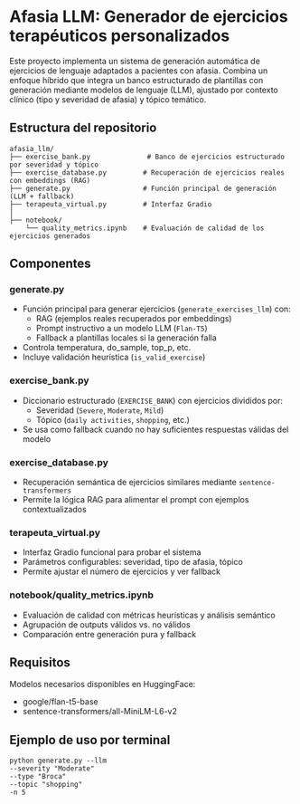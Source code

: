 # Afasia LLM: Generador de ejercicios terapéuticos personalizados

Este proyecto implementa un sistema de generación automática de ejercicios de lenguaje adaptados a pacientes con afasia. Combina un enfoque híbrido que integra un banco estructurado de plantillas con generación mediante modelos de lenguaje (LLM), ajustado por contexto clínico (tipo y severidad de afasia) y tópico temático.

## Estructura del repositorio

```
afasia_llm/
├── exercise_bank.py              # Banco de ejercicios estructurado por severidad y tópico
├── exercise_database.py         # Recuperación de ejercicios reales con embeddings (RAG)
├── generate.py                  # Función principal de generación (LLM + fallback)
├── terapeuta_virtual.py         # Interfaz Gradio
│
├── notebook/
    └── quality_metrics.ipynb    # Evaluación de calidad de los ejercicios generados
```

## Componentes

### generate.py

- Función principal para generar ejercicios (`generate_exercises_llm`) con:
  - RAG (ejemplos reales recuperados por embeddings)
  - Prompt instructivo a un modelo LLM (`Flan-T5`)
  - Fallback a plantillas locales si la generación falla
- Controla temperatura, do_sample, top_p, etc.
- Incluye validación heurística (`is_valid_exercise`)

### exercise_bank.py

- Diccionario estructurado (`EXERCISE_BANK`) con ejercicios divididos por:
  - Severidad (`Severe`, `Moderate`, `Mild`)
  - Tópico (`daily activities`, `shopping`, etc.)
- Se usa como fallback cuando no hay suficientes respuestas válidas del modelo

### exercise_database.py

- Recuperación semántica de ejercicios similares mediante `sentence-transformers`
- Permite la lógica RAG para alimentar el prompt con ejemplos contextualizados

### terapeuta_virtual.py

- Interfaz Gradio funcional para probar el sistema
- Parámetros configurables: severidad, tipo de afasia, tópico
- Permite ajustar el número de ejercicios y ver fallback

### notebook/quality_metrics.ipynb

- Evaluación de calidad con métricas heurísticas y análisis semántico
- Agrupación de outputs válidos vs. no válidos
- Comparación entre generación pura y fallback

## Requisitos

Modelos necesarios disponibles en HuggingFace:

- google/flan-t5-base
- sentence-transformers/all-MiniLM-L6-v2

## Ejemplo de uso por terminal

```
python generate.py --llm
--severity "Moderate"
--type "Broca"
--topic "shopping"
-n 5
```

